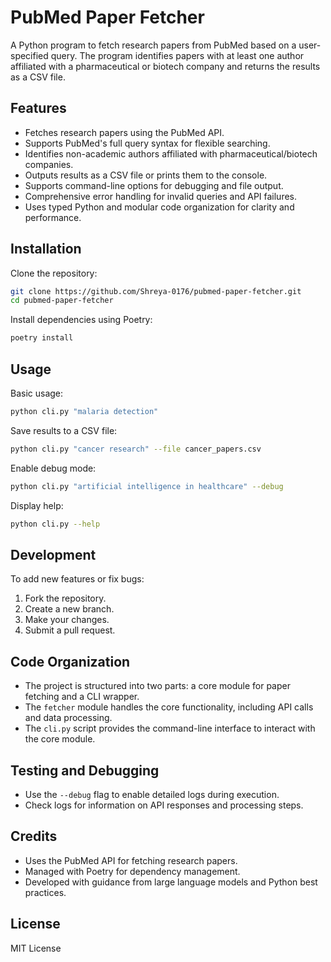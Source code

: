 # PubMed Paper Fetcher

A Python program to fetch research papers from PubMed based on a user-specified query. The program identifies papers with at least one author affiliated with a pharmaceutical or biotech company and returns the results as a CSV file.

## Features
- Fetches research papers using the PubMed API.
- Supports PubMed's full query syntax for flexible searching.
- Identifies non-academic authors affiliated with pharmaceutical/biotech companies.
- Outputs results as a CSV file or prints them to the console.
- Supports command-line options for debugging and file output.
- Comprehensive error handling for invalid queries and API failures.
- Uses typed Python and modular code organization for clarity and performance.

## Installation

Clone the repository:
```bash
git clone https://github.com/Shreya-0176/pubmed-paper-fetcher.git
cd pubmed-paper-fetcher
```

Install dependencies using Poetry:
```bash
poetry install
```

## Usage

Basic usage:
```bash
python cli.py "malaria detection"
```

Save results to a CSV file:
```bash
python cli.py "cancer research" --file cancer_papers.csv
```

Enable debug mode:
```bash
python cli.py "artificial intelligence in healthcare" --debug
```

Display help:
```bash
python cli.py --help
```

## Development

To add new features or fix bugs:
1. Fork the repository.
2. Create a new branch.
3. Make your changes.
4. Submit a pull request.

## Code Organization
- The project is structured into two parts: a core module for paper fetching and a CLI wrapper.
- The `fetcher` module handles the core functionality, including API calls and data processing.
- The `cli.py` script provides the command-line interface to interact with the core module.

## Testing and Debugging
- Use the `--debug` flag to enable detailed logs during execution.
- Check logs for information on API responses and processing steps.

## Credits
- Uses the PubMed API for fetching research papers.
- Managed with Poetry for dependency management.
- Developed with guidance from large language models and Python best practices.

## License
MIT License


